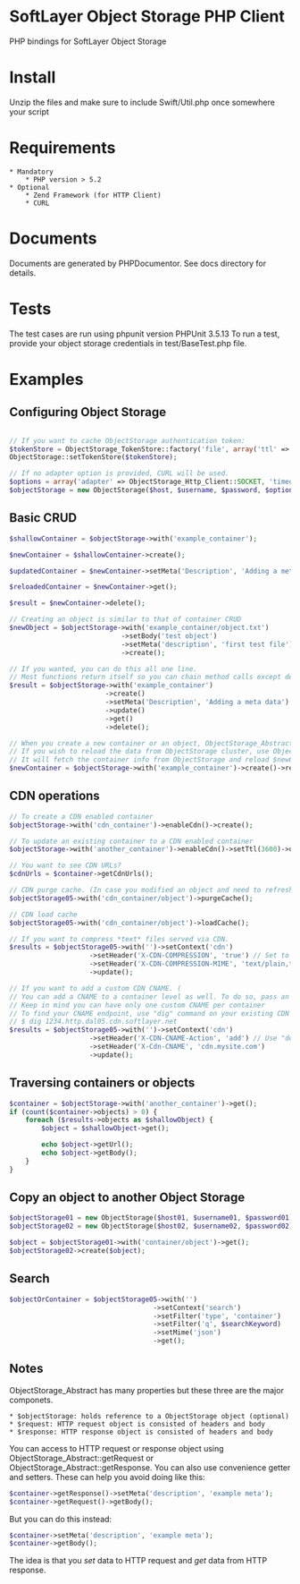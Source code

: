 SoftLayer Object Storage PHP Client
====================================
PHP bindings for SoftLayer Object Storage


# Install
Unzip the files and make sure to include Swift/Util.php once somewhere your script

# Requirements
    * Mandatory
        * PHP version > 5.2
    * Optional
        * Zend Framework (for HTTP Client)
        * CURL

# Documents
Documents are generated by PHPDocumentor. See docs directory for details.

# Tests
The test cases are run using phpunit version PHPUnit 3.5.13
To run a test, provide your object storage credentials in test/BaseTest.php file.

# Examples

## Configuring Object Storage

```php

// If you want to cache ObjectStorage authentication token:
$tokenStore = ObjectStorage_TokenStore::factory('file', array('ttl' => 3600, 'path' => '/tmp/objectStorage'));
ObjectStorage::setTokenStore($tokenStore);

// If no adapter option is provided, CURL will be used.
$options = array('adapter' => ObjectStorage_Http_Client::SOCKET, 'timeout' => 10);
$objectStorage = new ObjectStorage($host, $username, $password, $options);
```

## Basic CRUD

```php
$shallowContainer = $objectStorage->with('example_container');

$newContainer = $shallowContainer->create();

$updatedContainer = $newContainer->setMeta('Description', 'Adding a meta data')->update();

$reloadedContainer = $newContainer->get();

$result = $newContainer->delete();

// Creating an object is similar to that of container CRUD
$newObject = $objectStorage->with('example_container/object.txt')
                            ->setBody('test object')
                            ->setMeta('description', 'first test file')
                            ->create();

// If you wanted, you can do this all one line.
// Most functions return itself so you can chain method calls except delete method which returns a boolean value.
$result = $objectStorage->with('example_container')
                        ->create()
                        ->setMeta('Description', 'Adding a meta data')
                        ->update()
                        ->get()
                        ->delete();

// When you create a new container or an object, ObjectStorage_Abstract will return itself, not the newly created container or object.
// If you wish to reload the data from ObjectStorage cluster, use ObjectStorage_Abstract::get or ObjectStorage_Abstract::reload methods.
// It will fetch the container info from ObjectStorage and reload $newContainer object with it.
$newContainer = $objectStorage->with('example_container')->create()->reload();
```

## CDN operations
```php
// To create a CDN enabled container
$objectStorage->with('cdn_container')->enableCdn()->create();

// To update an existing container to a CDN enabled container
$objectStorage->with('another_container')->enableCdn()->setTtl(3600)->update();

// You want to see CDN URLs?
$cdnUrls = $container->getCdnUrls();

// CDN purge cache. (In case you modified an object and need to refresh CDN cache.)
$objectStorage05->with('cdn_container/object')->purgeCache();

// CDN load cache
$objectStorage05->with('cdn_container/object')->loadCache();

// If you want to compress *text* files served via CDN.
$results = $objectStorage05->with('')->setContext('cdn')
                    ->setHeader('X-CDN-COMPRESSION', 'true') // Set to "false" to turn off compression
                    ->setHeader('X-CDN-COMPRESSION-MIME', 'text/plain,text/html,text/css,application/x-javascript,text/javascript')
                    ->update();

// If you want to add a custom CDN CNAME. (
// You can add a CNAME to a container level as well. To do so, pass an appropriate container name to with() method
// Keep in mind you can have only one custom CNAME per container
// To find your CNAME endpoint, use "dig" command on your existing CDN host. For example,
// $ dig 1234.http.dal05.cdn.softlayer.net
$results = $objectStorage05->with('')->setContext('cdn')
                    ->setHeader('X-CDN-CNAME-Action', 'add') // Use "delete" if you wish to delete a CNAME
                    ->setHeader('X-Cdn-CNAME', 'cdn.mysite.com')
                    ->update();

```

## Traversing containers or objects
```php
$container = $objectStorage->with('another_container')->get();
if (count($container->objects) > 0) {
    foreach ($results->objects as $shallowObject) {
        $object = $shallowObject->get();

        echo $object->getUrl();
        echo $object->getBody();
    }
}
```

## Copy an object to another Object Storage

```php
$objectStorage01 = new ObjectStorage($host01, $username01, $password01);
$objectStorage02 = new ObjectStorage($host02, $username02, $password02);

$object = $objectStorage01->with('container/object')->get();
$objectStorage02->create($object);
```

## Search
```php
$objectOrContainer = $objectStorage05->with('')
                                    ->setContext('search')
                                    ->setFilter('type', 'container')
                                    ->setFilter('q', $searchKeyword)
                                    ->setMime('json')
                                    ->get();
```


## Notes
ObjectStorage_Abstract has many properties but these three are the major componets.

    * $objectStorage: holds reference to a ObjectStorage object (optional)
    * $request: HTTP request object is consisted of headers and body
    * $response: HTTP response object is consisted of headers and body

You can access to HTTP request or response object using ObjectStorage_Abstract::getRequest or ObjectStorage_Abstract::getResponse.
You can also use convenience getter and setters. These can help you avoid doing like this:

```php
$container->getResponse()->setMeta('description', 'example meta');
$container->getRequest()->getBody();
```

But you can do this instead:

```php
$container->setMeta('description', 'example meta');
$container->getBody();
```

The idea is that you *set* data to HTTP request and *get* data from HTTP response.
